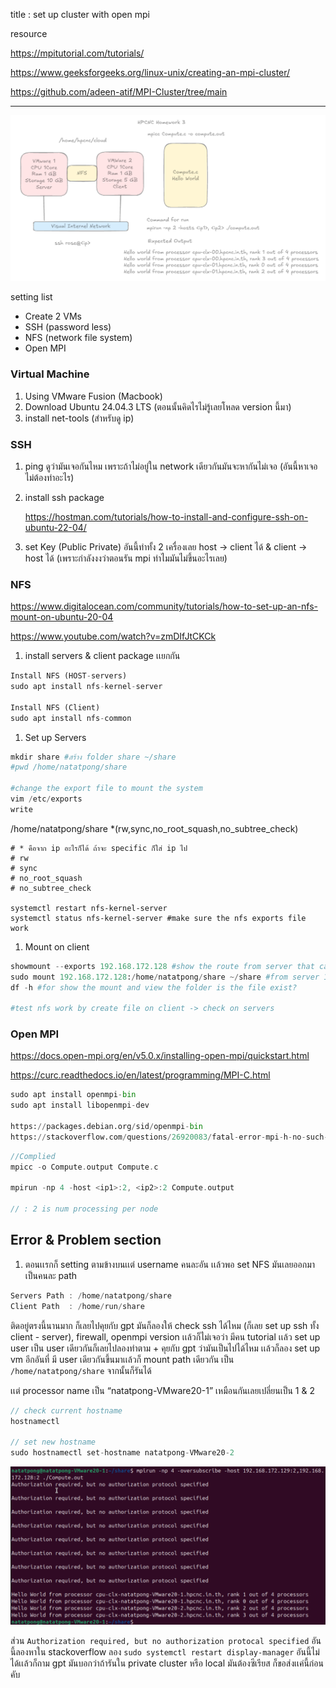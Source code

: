 title : set up cluster with open mpi 

resource

https://mpitutorial.com/tutorials/

https://www.geeksforgeeks.org/linux-unix/creating-an-mpi-cluster/

https://github.com/adeen-atif/MPI-Cluster/tree/main

---

![image.png](./image/task3_assign.png)

setting list 

- Create 2 VMs
- SSH (password less)
- NFS (network file system)
- Open MPI

### Virtual Machine

1. Using VMware Fusion (Macbook) 
2. Download Ubuntu 24.04.3 LTS (ตอนนั้นคิดไรไม่รู้เลยโหลด version นี้มา)
3. install net-tools (สำหรับดู ip)

### SSH

1. ping ดูว่ามันเจอกันไหม เพราะถ้าไม่อยู่ใน network เดียวกันมันจะหากันไม่เจอ (อันนี้หาเจอไม่ต้องทำอะไร)
2. install ssh package 
    
    https://hostman.com/tutorials/how-to-install-and-configure-ssh-on-ubuntu-22-04/
    
3. set Key (Public Private) อันนี้ทำทั้ง 2 เครื่องเลย host → client ได้ & client → host ได้ (เพราะกำลังงงว่าตอนรัน mpi ทำไมมันไม่ขึ้นอะไรเลย)

### NFS

https://www.digitalocean.com/community/tutorials/how-to-set-up-an-nfs-mount-on-ubuntu-20-04

https://www.youtube.com/watch?v=zmDIfJtCKCk

1. install servers & client package เเยกกัน

```python
Install NFS (HOST-servers)
sudo apt install nfs-kernel-server

Install NFS (Client)
sudo apt install nfs-common
```

1. Set up Servers

```python
mkdir share #สร้าง folder share ~/share 
#pwd /home/natatpong/share 

#change the export file to mount the system
vim /etc/exports 
write 
```
/home/natatpong/share *(rw,sync,no_root_squash,no_subtree_check)
```
# * คือจาก ip อะไรก็ได้ ถ้าจะ specific ก็ใส่ ip ไป
# rw 
# sync 
# no_root_squash
# no_subtree_check

systemctl restart nfs-kernel-server
systemctl status nfs-kernel-server #make sure the nfs exports file work 
```

1. Mount on client

```python
showmount --exports 192.168.172.128 #show the route from server that can mount
sudo mount 192.168.172.128:/home/natatpong/share ~/share #from server 128 and dir share to local share
df -h #for show the mount and view the folder is the file exist?

#test nfs work by create file on client -> check on servers 
```

### Open MPI

https://docs.open-mpi.org/en/v5.0.x/installing-open-mpi/quickstart.html

https://curc.readthedocs.io/en/latest/programming/MPI-C.html

```python
sudo apt install openmpi-bin
sudo apt install libopenmpi-dev

https://packages.debian.org/sid/openmpi-bin
https://stackoverflow.com/questions/26920083/fatal-error-mpi-h-no-such-file-or-directory-include-mpi-h
```

```c
//Complied 
mpicc -o Compute.output Compute.c

mpirun -np 4 -host <ip1>:2, <ip2>:2 Compute.output

// : 2 is num processing per node
```

## Error & Problem section

1. ตอนเเรกก็ setting ตามข้างบนเเต่ username คนละอัน เเล้วพอ set NFS มันเลยออกมาเป็นคนละ path

```c
Servers Path : /home/natatpong/share
Client Path  : /home/run/share 
```

ติดอยู่ตรงนี้นานมาก ก็เลยไปคุยกับ gpt มันก็ลองให้ check ssh ได้ไหม (ก็เลย set up ssh ทั้ง client - server), firewall, openmpi version เเล้วก็ไม่เจอว่า มีคน tutorial เเล้ว set up user เป็น user เดียวกันก็เลยไปลองทำตาม + คุยกับ gpt ว่ามันเป็นไปได้ไหม เเล้วก็ลอง set up vm อีกอันที่ มี user เดียวกันขึ้นมาเเล้วก็ mount path เดียวกัน เป็น `/home/natatpong/share` จากนั้นก็รันได้ 

เเต่ processor name เป็น “natatpong-VMware20-1” เหมือนกันเลยเปลี่ยนเป็น 1 & 2

```c
// check current hostname
hostnamectl

// set new hostname
sudo hostnamectl set-hostname natatpong-VMware20-2
```

![./image/task3_rst.png](./image/task3_rst.png)

ส่วน `Authorization required, but no authorization protocal specified` อันนี้ลองหาใน stackoverflow ลอง `sudo systemctl restart display-manager` อันนี้ไม่ได้เเล้วก็ถาม gpt มันบอกว่าถ้ารันใน private cluster หรือ local มันต้องซีเรียส ก็ขอส่งเเค่นี้ก่อนคับ